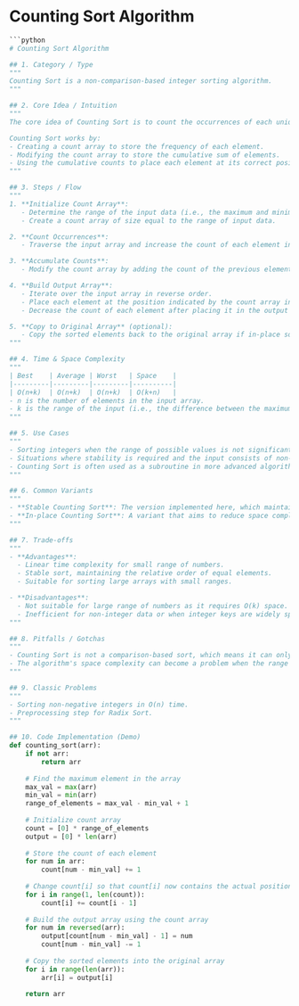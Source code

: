 # Counting Sort Algorithm

```python
```python
# Counting Sort Algorithm

## 1. Category / Type
"""
Counting Sort is a non-comparison-based integer sorting algorithm.
"""

## 2. Core Idea / Intuition
"""
The core idea of Counting Sort is to count the occurrences of each unique element in the input list and use this information to determine the correct position of each element in the output sorted list. It is particularly efficient when the range of input values (k) is not significantly larger than the number of elements (n) to be sorted.

Counting Sort works by:
- Creating a count array to store the frequency of each element.
- Modifying the count array to store the cumulative sum of elements.
- Using the cumulative counts to place each element at its correct position in the output array.
"""

## 3. Steps / Flow
"""
1. **Initialize Count Array**: 
   - Determine the range of the input data (i.e., the maximum and minimum values).
   - Create a count array of size equal to the range of input data.

2. **Count Occurrences**:
   - Traverse the input array and increase the count of each element in the count array.

3. **Accumulate Counts**:
   - Modify the count array by adding the count of the previous element to each element. This step transforms the count array into a prefix sum array, storing the cumulative count of elements up to each index.

4. **Build Output Array**:
   - Iterate over the input array in reverse order.
   - Place each element at the position indicated by the count array in the output array.
   - Decrease the count of each element after placing it in the output array.

5. **Copy to Original Array** (optional):
   - Copy the sorted elements back to the original array if in-place sorting is desired.
"""

## 4. Time & Space Complexity
"""
| Best    | Average | Worst   | Space    |
|---------|---------|---------|----------|
| O(n+k)  | O(n+k)  | O(n+k)  | O(k+n)   |
- n is the number of elements in the input array.
- k is the range of the input (i.e., the difference between the maximum and minimum values).
"""

## 5. Use Cases
"""
- Sorting integers when the range of possible values is not significantly larger than the number of elements to be sorted.
- Situations where stability is required and the input consists of non-negative integers.
- Counting Sort is often used as a subroutine in more advanced algorithms like Radix Sort.
"""

## 6. Common Variants
"""
- **Stable Counting Sort**: The version implemented here, which maintains the relative order of equal elements.
- **In-place Counting Sort**: A variant that aims to reduce space complexity by sorting the array in place, albeit at the cost of stability.
"""

## 7. Trade-offs
"""
- **Advantages**:
  - Linear time complexity for small range of numbers.
  - Stable sort, maintaining the relative order of equal elements.
  - Suitable for sorting large arrays with small ranges.

- **Disadvantages**:
  - Not suitable for large range of numbers as it requires O(k) space.
  - Inefficient for non-integer data or when integer keys are widely spread.
"""

## 8. Pitfalls / Gotchas
"""
- Counting Sort is not a comparison-based sort, which means it can only be applied to data types that can be converted into discrete keys (typically integers).
- The algorithm's space complexity can become a problem when the range of the input values is large.
"""

## 9. Classic Problems
"""
- Sorting non-negative integers in O(n) time.
- Preprocessing step for Radix Sort.
"""

## 10. Code Implementation (Demo)
def counting_sort(arr):
    if not arr:
        return arr
    
    # Find the maximum element in the array
    max_val = max(arr)
    min_val = min(arr)
    range_of_elements = max_val - min_val + 1
    
    # Initialize count array
    count = [0] * range_of_elements
    output = [0] * len(arr)
    
    # Store the count of each element
    for num in arr:
        count[num - min_val] += 1
    
    # Change count[i] so that count[i] now contains the actual position of this element in output array
    for i in range(1, len(count)):
        count[i] += count[i - 1]
    
    # Build the output array using the count array
    for num in reversed(arr):
        output[count[num - min_val] - 1] = num
        count[num - min_val] -= 1
    
    # Copy the sorted elements into the original array
    for i in range(len(arr)):
        arr[i] = output[i]
    
    return arr
```
```